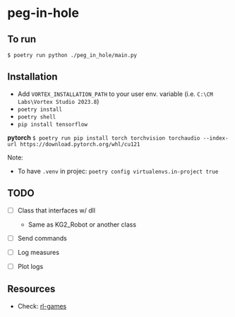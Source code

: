 # peg-in-hole

## To run
`$ poetry run python ./peg_in_hole/main.py`

## Installation
- Add `VORTEX_INSTALLATION_PATH` to your user env. variable (i.e. `C:\CM Labs\Vortex Studio 2023.8`)
- `poetry install`
- `poetry shell`
- `pip install tensorflow`

**pytorch**
`$ poetry run pip install torch torchvision torchaudio --index-url https://download.pytorch.org/whl/cu121`

Note:
- To have `.venv` in projec: `poetry config virtualenvs.in-project true`

## TODO
- [ ] Class that interfaces w/ dll
  - Same as KG2_Robot or another class

- [ ] Send commands
- [ ] Log measures
- [ ] Plot logs

## Resources
- Check: [rl-games](https://github.com/Denys88/rl_games)